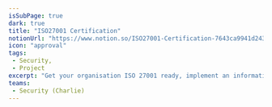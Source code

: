```yaml
---
isSubPage: true
dark: true
title: "ISO27001 Certification"
notionUrl: "https://www.notion.so/ISO27001-Certification-7643ca9941d24300b785e929ff12f6f8"
icon: "approval"
tags: 
 - Security,
 - Project
excerpt: "Get your organisation ISO 27001 ready, implement an information security management system and get certified"
teams: 
 - Security (Charlie)
---
```

